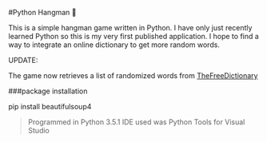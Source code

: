 #Python Hangman :snake:

This is a simple hangman game written in Python. I have only just recently learned Python so this is my very first published application. I hope to find a way to integrate an online dictionary to get more random words.

UPDATE:

The game now retrieves a list of randomized words from [TheFreeDictionary](http://www.thefreedictionary.com/dictionary.htm)

###package installation

pip install beautifulsoup4

> Programmed in Python 3.5.1
> IDE used was Python Tools for Visual Studio
